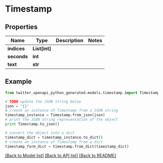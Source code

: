 # Timestamp


## Properties

Name | Type | Description | Notes
------------ | ------------- | ------------- | -------------
**indices** | **List[int]** |  | 
**seconds** | **int** |  | 
**text** | **str** |  | 

## Example

```python
from twitter_openapi_python_generated.models.timestamp import Timestamp

# TODO update the JSON string below
json = "{}"
# create an instance of Timestamp from a JSON string
timestamp_instance = Timestamp.from_json(json)
# print the JSON string representation of the object
print Timestamp.to_json()

# convert the object into a dict
timestamp_dict = timestamp_instance.to_dict()
# create an instance of Timestamp from a dict
timestamp_form_dict = timestamp.from_dict(timestamp_dict)
```
[[Back to Model list]](../README.md#documentation-for-models) [[Back to API list]](../README.md#documentation-for-api-endpoints) [[Back to README]](../README.md)


